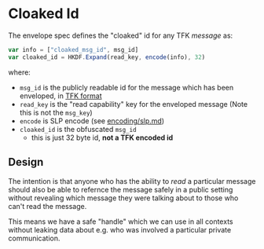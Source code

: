 # Cloaked Id

The envelope spec defines the "cloaked" id for any TFK _message_ as:

```js
var info = ["cloaked_msg_id", msg_id]
var cloaked_id = HKDF.Expand(read_key, encode(info), 32)
```

where:
- `msg_id` is the publicly readable id for the message which has been enveloped, in [TFK format][TFK]
- `read_key` is the "read capability" key for the enveloped message (Note this is not the `msg_key`)
- `encode` is SLP encode (see [encoding/slp.md][SLP])
- `cloaked_id` is the obfuscated `msg_id`
    - this is just 32 byte id, **not a TFK encoded id**

## Design

The intention is that anyone who has the ability to _read_ a particular message should also be able to
refernce the message safely in a public setting without revealing which message they were talking about
to those who can't read the message.

This means we have a safe "handle" which we can use in all contexts without leaking data about 
e.g. who was involved a particular private communication.


[SLP]: ../encoding/slp.md
[TFK]: ../encoding/tfk.md
